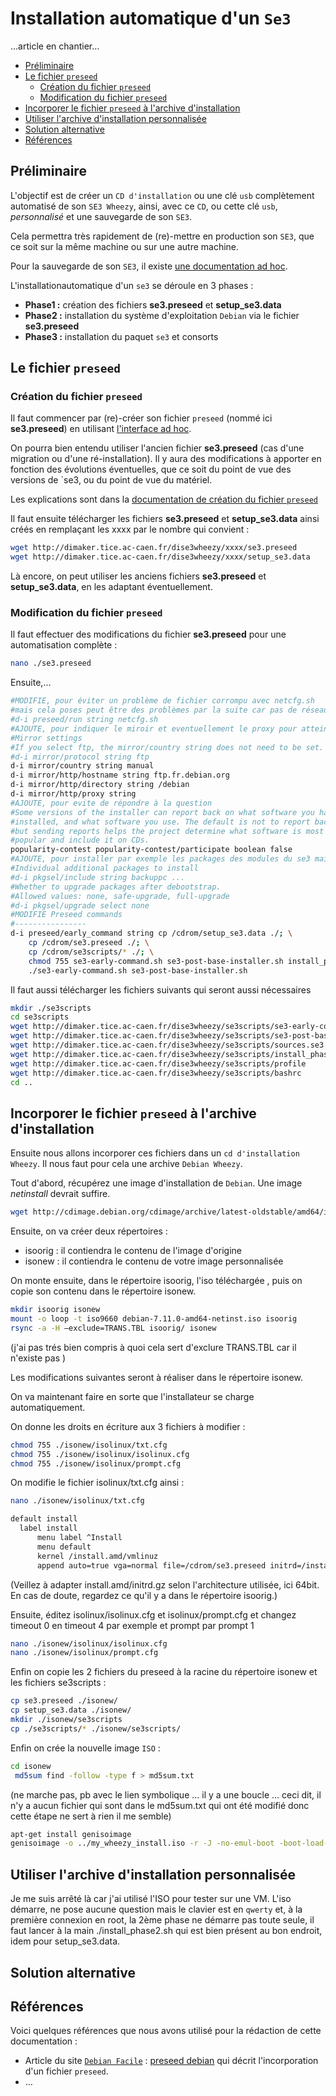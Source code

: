# Installation automatique d'un `Se3`

…article en chantier…

* [Préliminaire](#préliminaire)
* [Le fichier `preseed`](#le-fichier-preseed)
    * [Création du fichier `preseed`](#création-du-fichier-preseed)
    * [Modification du fichier `preseed`](#modification-du-fichier-preseed)
* [Incorporer le fichier `preseed` à l'archive d'installation](#incorporer-le-fichier-preseed-à-larchive-dinstallation)
* [Utiliser l'archive d'installation personnalisée](#utiliser-larchive-dinstallation-personnalisée)
* [Solution alternative](#solution-alternative)
* [Références](#références)


## Préliminaire

L'objectif est de créer un `CD d'installation` ou une clé `usb` complètement automatisé de son `SE3 Wheezy`, ainsi, avec ce `CD`, ou cette clé `usb`, *personnalisé* et une sauvegarde de son `SE3`.

Cela permettra très rapidement de (re)-mettre en production son `SE3`, que ce soit sur la même machine ou sur une autre machine.

Pour la sauvegarde de son `SE3`, il existe [une documentation ad hoc](../se3-sauvegarde/sauverestaure.md#sauvegarder-et-restaurer-un-serveur-se3).

L'installationautomatique d'un `se3` se déroule en 3 phases :
* **Phase1 :** création des fichiers **se3.preseed** et **setup_se3.data**
* **Phase2 :** installation du système d'exploitation `Debian` via le fichier **se3.preseed**
* **Phase3 :** installation du paquet `se3` et consorts


## Le fichier `preseed`

### Création du fichier `preseed`

Il faut commencer par (re)-créer son fichier `preseed` (nommé ici **se3.preseed**) en utilisant [l'interface ad hoc](http://dimaker.tice.ac-caen.fr/dise3xp/se3conf-xp.php?dist=wheezy).

On pourra bien entendu utiliser l'ancien fichier **se3.preseed** (cas d'une migration ou d'une ré-installation). Il y aura des modifications à apporter en fonction des évolutions éventuelles, que ce soit du point de vue des versions de `se3, ou du point de vue du matériel.

Les explications sont dans la [documentation de création du fichier `preseed`](http://wwdeb.crdp.ac-caen.fr/mediase3/index.php/Installation_sous_Debian_Wheezy_en_mode_automatique)


Il faut ensuite télécharger les fichiers **se3.preseed** et **setup_se3.data** ainsi créés en remplaçant les xxxx par le nombre qui convient :
```sh
wget http://dimaker.tice.ac-caen.fr/dise3wheezy/xxxx/se3.preseed
wget http://dimaker.tice.ac-caen.fr/dise3wheezy/xxxx/setup_se3.data
```

Là encore, on peut utiliser les anciens fichiers **se3.preseed** et **setup_se3.data**, en les adaptant éventuellement.


### Modification du fichier `preseed`

Il faut effectuer des modifications du fichier **se3.preseed** pour une automatisation complète :
```sh
nano ./se3.preseed
```

Ensuite,…

```sh
#MODIFIE, pour éviter un problème de fichier corrompu avec netcfg.sh
#mais cela poses peut être des problèmes par la suite car pas de réseau juste dans l'installateur
#d-i preseed/run string netcfg.sh
#AJOUTE, pour indiquer le miroir et eventuellement le proxy pour atteindre le miroir
#Mirror settings
#If you select ftp, the mirror/country string does not need to be set.
#d-i mirror/protocol string ftp
d-i mirror/country string manual
d-i mirror/http/hostname string ftp.fr.debian.org
d-i mirror/http/directory string /debian
d-i mirror/http/proxy string
#AJOUTE, pour evite de répondre à la question
#Some versions of the installer can report back on what software you have
#installed, and what software you use. The default is not to report back,
#but sending reports helps the project determine what software is most
#popular and include it on CDs.
popularity-contest popularity-contest/participate boolean false
#AJOUTE, pour installer par exemple les packages des modules du se3 mais j'ai pas essayé
#Individual additional packages to install
#d-i pkgsel/include string backuppc ...
#Whether to upgrade packages after debootstrap.
#Allowed values: none, safe-upgrade, full-upgrade
#d-i pkgsel/upgrade select none
#MODIFIE Preseed commands
#----------------
d-i preseed/early_command string cp /cdrom/setup_se3.data ./; \
    cp /cdrom/se3.preseed ./; \
    cp /cdrom/se3scripts/* ./; \
    chmod 755 se3-early-command.sh se3-post-base-installer.sh install_phase2.sh; \
    ./se3-early-command.sh se3-post-base-installer.sh
```

Il faut aussi télécharger les fichiers suivants qui seront aussi nécessaires
```sh
mkdir ./se3scripts
cd se3scripts
wget http://dimaker.tice.ac-caen.fr/dise3wheezy/se3scripts/se3-early-command.sh
wget http://dimaker.tice.ac-caen.fr/dise3wheezy/se3scripts/se3-post-base-installer.sh
wget http://dimaker.tice.ac-caen.fr/dise3wheezy/se3scripts/sources.se3
wget http://dimaker.tice.ac-caen.fr/dise3wheezy/se3scripts/install_phase2.sh
wget http://dimaker.tice.ac-caen.fr/dise3wheezy/se3scripts/profile
wget http://dimaker.tice.ac-caen.fr/dise3wheezy/se3scripts/bashrc
cd ..
```


## Incorporer le fichier `preseed` à l'archive d'installation

Ensuite nous allons incorporer ces fichiers dans un `cd d'installation Wheezy`. Il nous faut pour cela une archive `Debian Wheezy`.

Tout d'abord, récupérez une image d'installation de `Debian`. Une image *netinstall* devrait suffire.
```sh
wget http://cdimage.debian.org/cdimage/archive/latest-oldstable/amd64/iso-cd/debian-7.11.0-amd64-netinst.iso
```
Ensuite, on va créer deux répertoires :
* isoorig : il contiendra le contenu de l'image d'origine
* isonew : il contiendra le contenu de votre image personnalisée

On monte ensuite, dans le répertoire isoorig, l'iso téléchargée , puis on copie son contenu dans le répertoire isonew.
```sh
mkdir isoorig isonew
mount -o loop -t iso9660 debian-7.11.0-amd64-netinst.iso isoorig
rsync -a -H –exclude=TRANS.TBL isoorig/ isonew
```
(j'ai pas trés bien compris à quoi cela sert d'exclure TRANS.TBL car il n'existe pas )

Les modifications suivantes seront à réaliser dans le répertoire isonew.

On va maintenant faire en sorte que l'installateur se charge automatiquement.

On donne les droits en écriture aux 3 fichiers à modifier :
```sh
chmod 755 ./isonew/isolinux/txt.cfg
chmod 755 ./isonew/isolinux/isolinux.cfg
chmod 755 ./isonew/isolinux/prompt.cfg
```

On modifie le fichier isolinux/txt.cfg ainsi :
```sh
nano ./isonew/isolinux/txt.cfg
```


```sh
default install
  label install
      menu label ^Install
      menu default
      kernel /install.amd/vmlinuz
      append auto=true vga=normal file=/cdrom/se3.preseed initrd=/install.amd/initrd.gz -- quiet
```

(Veillez à adapter install.amd/initrd.gz selon l'architecture utilisée, ici 64bit. En cas de doute, regardez ce qu'il y a dans le répertoire isoorig.)

Ensuite, éditez isolinux/isolinux.cfg et isolinux/prompt.cfg et changez timeout 0 en timeout 4 par exemple et prompt par prompt 1
```sh
nano ./isonew/isolinux/isolinux.cfg
nano ./isonew/isolinux/prompt.cfg
```

Enfin on copie les 2 fichiers du preseed à la racine du répertoire isonew et les fichiers se3scripts :
```sh
cp se3.preseed ./isonew/
cp setup_se3.data ./isonew/
mkdir ./isonew/se3scripts
cp ./se3scripts/* ./isonew/se3scripts/
```

Enfin on crée la nouvelle image `ISO` :
```sh
cd isonew
 md5sum find -follow -type f > md5sum.txt 
```
(ne marche pas, pb avec le lien symbolique ... il y a une boucle ... ceci dit, il n'y a aucun fichier qui sont dans le md5sum.txt qui ont été modifié donc cette étape ne sert à rien il me semble)

```sh
apt-get install genisoimage
genisoimage -o ../my_wheezy_install.iso -r -J -no-emul-boot -boot-load-size 4 -boot-info-table -b isolinux/isolinux.bin -c isolinux/boot.cat ../isonew
```


## Utiliser l'archive d'installation personnalisée

Je me suis arrêté là car j'ai utilisé l'ISO pour tester sur une VM.  L'iso démarre, ne pose aucune question mais le clavier est en `qwerty` et, à la première connexion en root, la 2ème phase ne démarre pas toute seule, il faut lancer à la main ./install_phase2.sh qui est bien présent au bon endroit, idem pour setup_se3.data.


## Solution alternative



## Références

Voici quelques références que nous avons utilisé pour la rédaction de cette documentation :

* Article du site [`Debian Facile`](https://debian-facile.org) : [preseed debian](https://debian-facile.org/doc:install:preseed) qui décrit l'incorporation d'un fichier `preseed`.
* …

